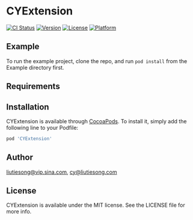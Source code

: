 # CYExtension

[![CI Status](https://img.shields.io/travis/liutiesong@vip.sina.com/CYExtension.svg?style=flat)](https://travis-ci.org/liutiesong@vip.sina.com/CYExtension)
[![Version](https://img.shields.io/cocoapods/v/CYExtension.svg?style=flat)](https://cocoapods.org/pods/CYExtension)
[![License](https://img.shields.io/cocoapods/l/CYExtension.svg?style=flat)](https://cocoapods.org/pods/CYExtension)
[![Platform](https://img.shields.io/cocoapods/p/CYExtension.svg?style=flat)](https://cocoapods.org/pods/CYExtension)

## Example

To run the example project, clone the repo, and run `pod install` from the Example directory first.

## Requirements

## Installation

CYExtension is available through [CocoaPods](https://cocoapods.org). To install
it, simply add the following line to your Podfile:

```ruby
pod 'CYExtension'
```

## Author

liutiesong@vip.sina.com, cy@liutiesong.com

## License

CYExtension is available under the MIT license. See the LICENSE file for more info.
